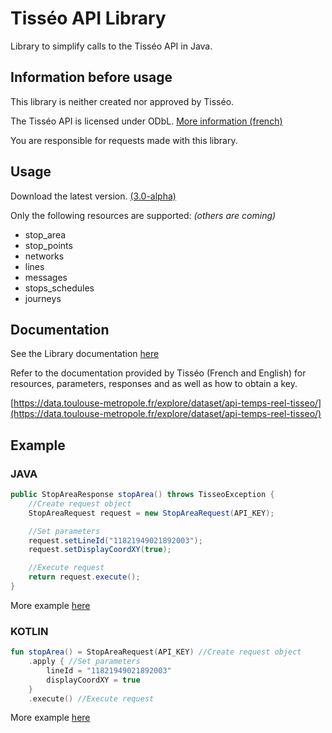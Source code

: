 # Tisséo API Library
Library to simplify calls to the Tisséo API in Java.

## Information before usage
This library is neither created nor approved by Tisséo.

The Tisséo API is licensed under ODbL. [More information (french)](https://data.toulouse-metropole.fr/page/licence/)

You are responsible for requests made with this library.

## Usage
Download the latest version. [(3.0-alpha)](https://github.com/docjyJ/TisseoLib/releases/tag/3.0-alpha)

Only the following resources are supported: *(others are coming)*
- stop_area
- stop_points
- networks
- lines
- messages
- stops_schedules
- journeys

## Documentation
See the Library documentation [here](-tisseo-lib/index.md)

Refer to the documentation provided by Tisséo (French and English) for resources, parameters, responses and as well as how to obtain a key.

[https://data.toulouse-metropole.fr/explore/dataset/api-temps-reel-tisseo/](https://data.toulouse-metropole.fr/explore/dataset/api-temps-reel-tisseo/)

## Example

### JAVA

```java
public StopAreaResponse stopArea() throws TisseoException {
    //Create request object
    StopAreaRequest request = new StopAreaRequest(API_KEY);

    //Set parameters
    request.setLineId("11821949021892003");
    request.setDisplayCoordXY(true);

    //Execute request
    return request.execute();
}
```
More example [here](src/test/java/Example.java)

### KOTLIN

```kotlin
fun stopArea() = StopAreaRequest(API_KEY) //Create request object
    .apply { //Set parameters
        lineId = "11821949021892003"
        displayCoordXY = true
    }
    .execute() //Execute request
```
More example [here](src/test/kotlin/Example.kt)
